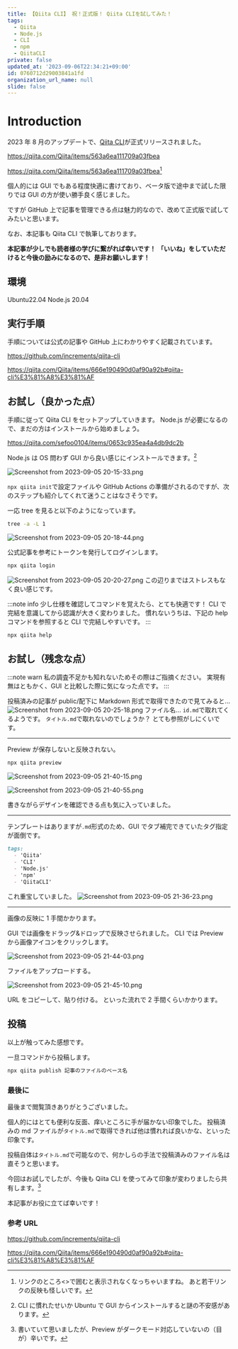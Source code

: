 ```yaml
---
title: 【Qiita CLI】 祝！正式版！ Qiita CLIを試してみた！
tags:
  - Qiita
  - Node.js
  - CLI
  - npm
  - QiitaCLI
private: false
updated_at: '2023-09-06T22:34:21+09:00'
id: 0760712d29003841a1fd
organization_url_name: null
slide: false
---
```


# Introduction

2023 年 8 月のアップデートで、[Qiita CLI](https://github.com/increments/qiita-cli)が正式リリースされました。

https://qiita.com/Qiita/items/563a6ea111709a03fbea

<https://qiita.com/Qiita/items/563a6ea111709a03fbea>[^1]
[^1]: リンクのところ<>で囲むと表示されなくなっちゃいますね。
あと若干リンクの反映も怪しいです。

個人的には GUI でもある程度快適に書けており、ベータ版で途中まで試した限りでは GUI の方が使い勝手良く感じました。

ですが GitHub 上で記事を管理できる点は魅力的なので、改めて正式版で試してみたいと思います。

なお、本記事も Qiita CLI で執筆しております。

**本記事が少しでも読者様の学びに繋がれば幸いです！**
**「いいね」をしていただけると今後の励みになるので、是非お願いします！**

## 環境

Ubuntu22.04
Node.js 20.04

## 実行手順

手順については公式の記事や GitHub 上にわかりやすく記載されています。

https://github.com/increments/qiita-cli

https://qiita.com/Qiita/items/666e190490d0af90a92b#qiita-cli%E3%81%A8%E3%81%AF

## お試し（良かった点）

手順に従って Qiita CLI をセットアップしていきます。
Node.js が必要になるので、まだの方はインストールから始めましょう。

https://qiita.com/sefoo0104/items/0653c935ea4a4db9dc2b

Node.js は OS 問わず GUI から良い感じにインストールできます。[^2]
[^2]: CLI に慣れたせいか Ubuntu で GUI からインストールすると謎の不安感があります。

![Screenshot from 2023-09-05 20-15-33.png](https://qiita-image-store.s3.ap-northeast-1.amazonaws.com/0/3292052/99cafe7a-6fe8-0d0c-2d83-fbb94db54220.png)

`npx qiita init`で設定ファイルや GitHub Actions の準備がされるのですが、次のステップも紹介してくれて迷うことはなさそうです。

一応 tree を見ると以下のようになっています。

```bash
tree -a -L 1
```

![Screenshot from 2023-09-05 20-18-44.png](https://qiita-image-store.s3.ap-northeast-1.amazonaws.com/0/3292052/3ca1df31-1cb3-4af8-5706-ad664ccc679c.png)

公式記事を参考にトークンを発行してログインします。

```bash
npx qiita login
```

![Screenshot from 2023-09-05 20-20-27.png](https://qiita-image-store.s3.ap-northeast-1.amazonaws.com/0/3292052/3ba6de82-91b9-3c3a-492e-c45db81b5f1f.png)
この辺りまではストレスもなく良い感じです。

:::note info
少し仕様を確認してコマンドを覚えたら、とても快適です！
CLI で完結を意識してから認識が大きく変わりました。
慣れないうちは、下記の help コマンドを参照すると CLI で完結しやすいです。
:::

```bash
npx qiita help
```

## お試し（残念な点）

:::note warn
私の調査不足かも知れないためその際はご指摘ください。
実現有無はともかく、GUI と比較した際に気になった点です。
:::

投稿済みの記事が public/配下に Markdown 形式で取得できたので見てみると...
![Screenshot from 2023-09-05 20-25-18.png](https://qiita-image-store.s3.ap-northeast-1.amazonaws.com/0/3292052/721141d6-0364-d968-5d52-d25c387c8468.png)
ファイル名...
`id.md`で取れてくるようです。
`タイトル.md`で取れないのでしょうか？ とても参照がしにくいです。

---

Preview が保存しないと反映されない。

```bash
npx qiita preview
```

![Screenshot from 2023-09-05 21-40-15.png](https://qiita-image-store.s3.ap-northeast-1.amazonaws.com/0/3292052/27345cb9-0bcc-ea98-9222-f8d9760acfaf.png)

![Screenshot from 2023-09-05 21-40-55.png](https://qiita-image-store.s3.ap-northeast-1.amazonaws.com/0/3292052/5335ded8-fc05-ae33-8ee6-d9d86db95186.png)

書きながらデザインを確認できる点も気に入っていました。

---

テンプレートはありますが`.md`形式のため、GUI でタブ補完できていたタグ指定が面倒です。

```Markdown
tags:
  - 'Qiita'
  - 'CLI'
  - 'Node.js'
  - 'npm'
  - 'QiitaCLI'
```

これ重宝していました。
![Screenshot from 2023-09-05 21-36-23.png](https://qiita-image-store.s3.ap-northeast-1.amazonaws.com/0/3292052/e5dcc86c-5163-88fd-d983-f02a212e65c5.png)

---

画像の反映に 1 手間かかります。

GUI では画像をドラッグ&ドロップで反映させられました。
CLI では Preview から画像アイコンをクリックします。

![Screenshot from 2023-09-05 21-44-03.png](https://qiita-image-store.s3.ap-northeast-1.amazonaws.com/0/3292052/82be410a-f8d6-dd94-20f8-9bd590b6eb3f.png)

ファイルをアップロードする。

![Screenshot from 2023-09-05 21-45-10.png](https://qiita-image-store.s3.ap-northeast-1.amazonaws.com/0/3292052/6f6b64de-25d3-fe43-1d66-c14e681b5461.png)

URL をコピーして、貼り付ける。
といった流れで 2 手間くらいかかります。

## 投稿

以上が触ってみた感想です。

一旦コマンドから投稿します。

```bash
npx qiita publish 記事のファイルのベース名
```

### 最後に

最後まで閲覧頂きありがとうございました。

個人的にはとても便利な反面、痒いところに手が届かない印象でした。
投稿済みの md ファイルが`タイトル.md`で取得できれば他は慣れれば良いかな、といった印象です。

投稿自体は`タイトル.md`で可能なので、何かしらの手法で投稿済みのファイル名は直そうと思います。

今回はお試しでしたが、今後も Qiita CLI を使ってみて印象が変わりましたら共有します。[^3]
[^3]:書いていて思いましたが、Preview がダークモード対応していないの（目が）辛いです。

本記事がお役に立てば幸いです！

### 参考 URL

https://github.com/increments/qiita-cli

https://qiita.com/Qiita/items/666e190490d0af90a92b#qiita-cli%E3%81%A8%E3%81%AF
